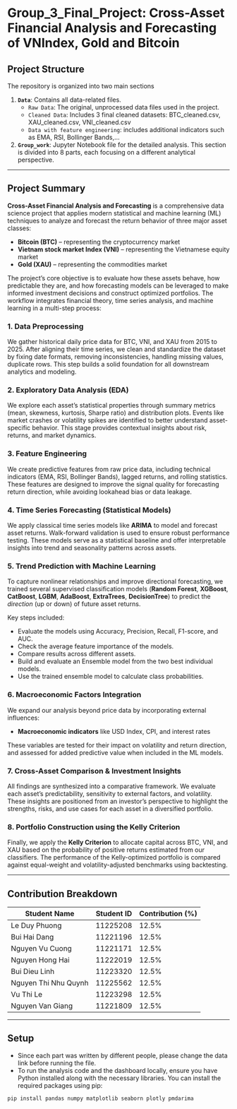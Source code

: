 # Group_3_Final_Project: Cross-Asset Financial Analysis and Forecasting of VNIndex, Gold and Bitcoin

## Project Structure
The repository is organized into two main sections
1.  **`Data`**: Contains all data-related files.
    * `Raw Data`: The original, unprocessed data files used in the project.
    * `Cleaned Data`: Includes 3 final cleaned datasets: BTC_cleaned.csv, XAU_cleaned.csv, VNI_cleaned.csv
    * `Data with feature engineering`: includes additional indicators such as EMA, RSI, Bollinger Bands,...
2.  **`Group_work`**: Jupyter Notebook file for the detailed analysis. This section is divided into 8 parts, each focusing on a different analytical perspective.
  
---

## Project Summary

**Cross-Asset Financial Analysis and Forecasting** is a comprehensive data science project that applies modern statistical and machine learning (ML) techniques to analyze and forecast the return behavior of three major asset classes:

- **Bitcoin (BTC)** – representing the cryptocurrency market  
- **Vietnam stock market Index (VNI)** – representing the Vietnamese equity market  
- **Gold (XAU)** – representing the commodities market

The project’s core objective is to evaluate how these assets behave, how predictable they are, and how forecasting models can be leveraged to make informed investment decisions and construct optimized portfolios. The workflow integrates financial theory, time series analysis, and machine learning in a multi-step process:

### 1. Data Preprocessing
We gather historical daily price data for BTC, VNI, and XAU from 2015 to 2025. After aligning their time series, we clean and standardize the dataset by fixing date formats, removing inconsistencies, handling missing values, duplicate rows. This step builds a solid foundation for all downstream analytics and modeling.

### 2. Exploratory Data Analysis (EDA)
We explore each asset’s statistical properties through summary metrics (mean, skewness, kurtosis, Sharpe ratio) and distribution plots. Events like market crashes or volatility spikes are identified to better understand asset-specific behavior. This stage provides contextual insights about risk, returns, and market dynamics.

### 3. Feature Engineering
We create predictive features from raw price data, including technical indicators (EMA, RSI, Bollinger Bands), lagged returns, and rolling statistics. These features are designed to improve the signal quality for forecasting return direction, while avoiding lookahead bias or data leakage.

### 4. Time Series Forecasting (Statistical Models)
We apply classical time series models like **ARIMA** to model and forecast asset returns. Walk-forward validation is used to ensure robust performance testing. These models serve as a statistical baseline and offer interpretable insights into trend and seasonality patterns across assets.

### 5. Trend Prediction with Machine Learning

To capture nonlinear relationships and improve directional forecasting, we trained several supervised classification models (**Random Forest**, **XGBoost**, **CatBoost**, **LGBM**, **AdaBoost**, **ExtraTrees**, **DecisionTree**) to predict the *direction* (up or down) of future asset returns.

Key steps included:

- Evaluate the models using Accuracy, Precision, Recall, F1-score, and AUC.
- Check the average feature importance of the models.
- Compare results across different assets.
- Build and evaluate an Ensemble model from the two best individual models.
- Use the trained ensemble model to calculate class probabilities.

### 6. Macroeconomic Factors Integration
We expand our analysis beyond price data by incorporating external influences:
- **Macroeconomic indicators** like USD Index, CPI, and interest rates 

These variables are tested for their impact on volatility and return direction, and assessed for added predictive value when included in the ML models.

### 7. Cross-Asset Comparison & Investment Insights
All findings are synthesized into a comparative framework. We evaluate each asset’s predictability, sensitivity to external factors, and volatility. These insights are positioned from an investor’s perspective to highlight the strengths, risks, and use cases for each asset in a diversified portfolio.

### 8. Portfolio Construction using the Kelly Criterion
Finally, we apply the **Kelly Criterion** to allocate capital across BTC, VNI, and XAU based on the probability of positive returns estimated from our classifiers. The performance of the Kelly-optimized portfolio is compared against equal-weight and volatility-adjusted benchmarks using backtesting.

---

## Contribution Breakdown

| Student Name            | Student ID  | Contribution (%) |
|-------------------------|-------------|------------------|
| Le Duy Phuong           | 11225208    | 12.5%            |
| Bui Hai Dang            | 11221196    | 12.5%            |
| Nguyen Vu Cuong         | 11221171    | 12.5%            |
| Nguyen Hong Hai         | 11222019    | 12.5%            |
| Bui Dieu Linh           | 11223320    | 12.5%            |
| Nguyen Thi Nhu Quynh    | 11225562    | 12.5%            |
| Vu Thi Le               | 11223298    | 12.5%            |
| Nguyen Van Giang        | 11221809    | 12.5%            |

--- 

## Setup
- Since each part was written by different people, please change the data link before running the file.
- To run the analysis code and the dashboard locally, ensure you have Python installed along with the necessary libraries. You can install the required packages using pip:
```bash
pip install pandas numpy matplotlib seaborn plotly pmdarima 
